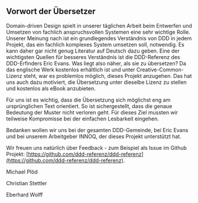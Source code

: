 ## Vorwort der Übersetzer

Domain-driven Design spielt in unserer täglichen Arbeit beim
Entwerfen und Umsetzen von fachlich anspruchsvollen Systemen eine sehr
wichtige Rolle. Unserer Meinung nach ist ein grundlegendes Verständnis
von DDD in jedem Projekt, das ein fachlich komplexes System
umsetzen soll, notwendig. Es kann daher gar nicht genug Literatur auf
Deutsch dazu geben. Eine der wichtigsten Quellen für besseres Verständnis ist die DDD-Referenz des DDD-Erfinders Eric Evans. Was liegt also näher, als sie zu übersetzen? Da das englische Werk kostenlos erhältlich ist und unter Creative-Common-Lizenz steht, war es problemlos möglich, dieses
Projekt anzugehen. Das hat uns auch dazu motiviert, die Übersetzung
unter dieselbe Lizenz zu stellen und kostenlos als eBook anzubieten.

Für uns ist es wichtig, dass die Übersetzung sich möglichst eng am
ursprünglichen Text orientiert. So ist sichergestellt, dass die genaue
Bedeutung der Muster nicht verloren geht. Für dieses Ziel
mussten wir teilweise Kompromisse bei der einfachen Lesbarkeit eingehen.

Bedanken wollen wir uns bei der gesamten DDD-Gemeinde, bei Eric Evans
und bei unserem Arbeitgeber INNOQ, der dieses Projekt unterstützt
hat.

Wir freuen uns natürlich über Feedback - zum Beispiel als Issue im
Github Projekt:
[https://github.com/ddd-referenz/ddd-referenz](https://github.com/ddd-referenz/ddd-referenz).


Michael Plöd

Christian Stettler

Eberhard Wolff
